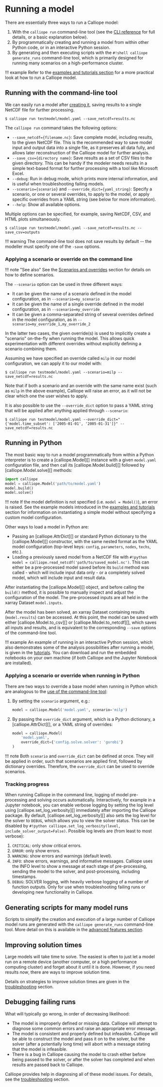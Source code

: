 # Running a model

There are essentially three ways to run a Calliope model:

1. With the `calliope run` command-line tool (see the [CLI reference](reference/cli.md) for full details, or a basic explanation below).
2. By programmatically creating and running a model from within other Python code, or in an interactive Python session.
3. By generating and then executing scripts with the `#!shell calliope generate_runs` command-line tool, which is primarily designed for running many scenarios on a high-performance cluster.

!!! example
    Refer to the [examples and tutorials section](examples/index.md) for a more practical look at how to run a Calliope model.

## Running with the command-line tool

We can easily run a model after [creating it](creating/index.md), saving results to a single NetCDF file for further processing.

```shell
$ calliope run testmodel/model.yaml --save_netcdf=results.nc
```

The `calliope run` command takes the following options:

* `--save_netcdf={filename.nc}`: Save complete model, including results, to the given NetCDF file. This is the recommended way to save model input and output data into a single file, as it preserves all data fully, and allows later reconstruction of the Calliope model for further analysis.
* `--save_csv={directory name}`: Save results as a set of CSV files to the given directory. This can be handy if the modeler needs results in a simple text-based format for further processing with a tool like Microsoft Excel.
* `--debug`: Run in debug mode, which prints more internal information, and is useful when troubleshooting failing models.
* `--scenario={scenario}` and `--override_dict={yaml_string}`: Specify a scenario, or one or several overrides, to apply to the model, or apply specific overrides from a YAML string (see below for more information).
* `--help`: Show all available options.

Multiple options can be specified, for example, saving NetCDF, CSV, and HTML plots simultaneously.

```shell
$ calliope run testmodel/model.yaml --save_netcdf=results.nc --save_csv=outputs
```

!!! warning
    The command-line tool does not save results by default -- the modeller must specify one of the `-save` options.


### Applying a scenario or override on the command line

!!! note "See also"
    See the [Scenarios and overrides](creating/scenarios.md) section for details on how to define scenarios.

The `--scenario` option can be used in three different ways:

* It can be given the name of a scenario defined in the model configuration, as in `--scenario=my_scenario`
* It can be given the name of a single override defined in the model configuration, as in `--scenario=my_override`
* It can be given a comma-separated string of several overrides defined in the model configuration, as in `--scenario=my_override_1,my_override_2`

In the latter two cases, the given override(s) is used to implicitly create a "scenario" on-the-fly when running the model.
This allows quick experimentation with different overrides without explicitly defining a scenario combining them.

Assuming we have specified an override called ``milp`` in our model configuration, we can apply it to our model with:

```shell
$ calliope run testmodel/model.yaml --scenario=milp --save_netcdf=results.nc
```

Note that if both a scenario and an override with the same name exist (such as ``milp`` in the above example), Calliope will raise an error, as it will not be clear which one the user wishes to apply.

It is also possible to use the `--override_dict` option to pass a YAML string that will be applied after anything applied through `--scenario`:

```shell
$ calliope run testmodel/model.yaml --override_dict="{'model.time_subset': ['2005-01-01', '2005-01-31']}" --save_netcdf=results.nc
```

## Running in Python

The most basic way to run a model programmatically from within a Python interpreter is to create a [calliope.Model][] instance with a given `model.yaml` configuration file, and then call its [calliope.Model.build][] followed by [calliope.Model.solve][] methods:

```python
import calliope
model = calliope.Model('path/to/model.yaml')
model.build()
model.solve()
```

!!! note
    If the model definition is not specified (i.e. `model = Model()`), an error is raised.
    See the example models introduced in the [examples and tutorials](examples/index.md) section for information on instantiating a simple model without specifying a custom model configuration.

Other ways to load a model in Python are:

* Passing an [calliope.AttrDict][] or standard Python dictionary to the [calliope.Model][] constructor, with the same nested format as the YAML model configuration (top-level keys: `config`, `parameters`, `nodes`, `techs`, etc.).
* Loading a previously saved model from a NetCDF file with `#!python model = calliope.read_netcdf('path/to/saved_model.nc')`.
This can either be a pre-processed model saved before its `build` method was called - which will include input data only - or a completely solved model, which will include input and result data.

After instantiating the [calliope.Model][] object, and before calling the `build()` method, it is possible to manually inspect and adjust the configuration of the model.
The pre-processed inputs are all held in the xarray Dataset `model.inputs`.

After the model has been solved, an xarray Dataset containing results (`model.results`) can be accessed.
At this point, the model can be saved with either [calliope.Model.to_csv][] or [calliope.Model.to_netcdf][], which saves all inputs and results, and is equivalent to the corresponding `--save` options of the command-line tool.

!!! example
    An example of running in an interactive Python session, which also demonstrates some of the analysis possibilities after running a model, is given in the [tutorials](examples/index.md).
    You can download and run the embedded notebooks on your own machine (if both Calliope and the Jupyter Notebook are installed).

### Applying a scenario or override when running in Python

There are two ways to override a base model when running in Python which are analogous to the [use of the command-line tool](#applying-a-scenario-or-override-on-the-command-line):

1. By setting the `scenario` argument, e.g.:

    ```python
    model = calliope.Model('model.yaml', scenario='milp')
    ```

2. By passing the `override_dict` argument, which is a Python dictionary, a [calliope.AttrDict][], or a YAML string of overrides:

    ```python
    model = calliope.Model(
        'model.yaml',
        override_dict={'config.solve.solver': 'gurobi'}
    )
    ```

!!! note
    Both `scenario` and `override_dict` can be defined at once.
    They will be applied in order, such that scenarios are applied first, followed by dictionary overrides.
    Therefore, the `override_dict` can be used to override scenarios.

### Tracking progress

When running Calliope in the command line, logging of model pre-processing and solving occurs automatically.
Interactively, for example in a Jupyter notebook, you can enable verbose logging by setting the log level using [calliope.set_log_verbosity][] immediately after importing the Calliope package.
By default, [calliope.set_log_verbosity][] also sets the log level for the solver to `DEBUG`, which allows you to view the solver status.
This can be disabled by `#!python calliope.set_log_verbosity(level, include_solver_output=False)`.
Possible log levels are (from least to most verbose):

1. `CRITICAL`: only show critical errors.
2. `ERROR`: only show errors.
3. `WARNING`: show errors and warnings (default level).
4. `INFO`: show errors, warnings, and informative messages. Calliope uses the INFO level to show a message at each stage of pre-processing, sending the model to the solver, and post-processing, including timestamps.
5. `DEBUG`: SOLVER logging, with heavily verbose logging of a number of function outputs. Only for use when troubleshooting failing runs or developing new functionality in Calliope.

## Generating scripts for many model runs

Scripts to simplify the creation and execution of a large number of Calliope model runs are generated with the `calliope generate_runs` command-line tool.
More detail on this is available in the [advanced features section](advanced/scripts.md).

## Improving solution times

Large models will take time to solve.
The easiest is often to just let a model run on a remote device (another computer, or a high performance computing cluster) and forget about it until it is done.
However, if you need results *now*, there are ways to improve solution time.

Details on strategies to improve solution times are given in the [troubleshooting](troubleshooting.md) section.

## Debugging failing runs

What will typically go wrong, in order of decreasing likelihood:

* The model is improperly defined or missing data.
Calliope will attempt to diagnose some common errors and raise an appropriate error message.
* The model is consistent and properly defined but infeasible.
Calliope will be able to construct the model and pass it on to the solver, but the solver (after a potentially long time) will abort with a message stating that the model is infeasible.
* There is a bug in Calliope causing the model to crash either before being passed to the solver, or after the solver has completed and when results are passed back to Calliope.

Calliope provides help in diagnosing all of these model issues. For details, see the [troubleshooting](troubleshooting.md) section.
